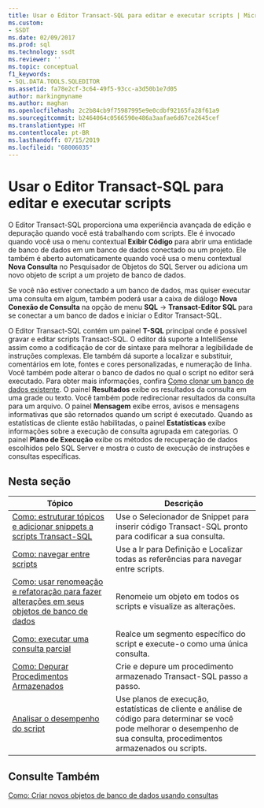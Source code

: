 ```yaml
---
title: Usar o Editor Transact-SQL para editar e executar scripts | Microsoft Docs
ms.custom:
- SSDT
ms.date: 02/09/2017
ms.prod: sql
ms.technology: ssdt
ms.reviewer: ''
ms.topic: conceptual
f1_keywords:
- SQL.DATA.TOOLS.SQLEDITOR
ms.assetid: fa78e2cf-3c64-49f5-93cc-a3d50b1e7d05
author: markingmyname
ms.author: maghan
ms.openlocfilehash: 2c2b84cb9f75987995e9e0cdbf92165fa28f61a9
ms.sourcegitcommit: b2464064c0566590e486a3aafae6d67ce2645cef
ms.translationtype: HT
ms.contentlocale: pt-BR
ms.lasthandoff: 07/15/2019
ms.locfileid: "68006035"
---
```

# <a name="use-transact-sql-editor-to-edit-and-execute-scripts"></a>Usar o Editor Transact-SQL para editar e executar scripts
O Editor Transact\-SQL proporciona uma experiência avançada de edição e depuração quando você está trabalhando com scripts. Ele é invocado quando você usa o menu contextual **Exibir Código** para abrir uma entidade de banco de dados em um banco de dados conectado ou um projeto. Ele também é aberto automaticamente quando você usa o menu contextual **Nova Consulta** no Pesquisador de Objetos do SQL Server ou adiciona um novo objeto de script a um projeto de banco de dados.  
  
Se você não estiver conectado a um banco de dados, mas quiser executar uma consulta em algum, também poderá usar a caixa de diálogo **Nova Conexão de Consulta** na opção de menu **SQL** -> **Transact\-Editor SQL** para se conectar a um banco de dados e iniciar o Editor Transact\-SQL.  
  
O Editor Transact\-SQL contém um painel **T-SQL** principal onde é possível gravar e editar scripts Transact\-SQL. O editor dá suporte a IntelliSense assim como a codificação de cor de sintaxe para melhorar a legibilidade de instruções complexas. Ele também dá suporte a localizar e substituir, comentários em lote, fontes e cores personalizadas, e numeração de linha. Você também pode alterar o banco de dados no qual o script no editor será executado. Para obter mais informações, confira [Como clonar um banco de dados existente](../ssdt/how-to-clone-an-existing-database.md). O painel **Resultados** exibe os resultados da consulta em uma grade ou texto. Você também pode redirecionar resultados da consulta para um arquivo. O painel **Mensagem** exibe erros, avisos e mensagens informativas que são retornados quando um script é executado. Quando as estatísticas de cliente estão habilitadas, o painel **Estatísticas** exibe informações sobre a execução de consulta agrupada em categorias. O painel **Plano de Execução** exibe os métodos de recuperação de dados escolhidos pelo SQL Server e mostra o custo de execução de instruções e consultas específicas.  
  
## <a name="in-this-section"></a>Nesta seção  
  
|Tópico|Descrição|  
|---------|---------------|  
|[Como: estruturar tópicos e adicionar snippets a scripts Transact-SQL](../ssdt/how-to-outline-and-add-snippets-to-transact-sql-script.md)|Use o Selecionador de Snippet para inserir código Transact\-SQL pronto para codificar a sua consulta.|  
|[Como: navegar entre scripts](../ssdt/how-to-navigate-between-scripts.md)|Use a Ir para Definição e Localizar todas as referências para navegar entre scripts.|  
|[Como: usar renomeação e refatoração para fazer alterações em seus objetos de banco de dados](../ssdt/how-to-use-rename-and-refactoring-to-make-changes-to-your-database-objects.md)|Renomeie um objeto em todos os scripts e visualize as alterações.|  
|[Como: executar uma consulta parcial](../ssdt/how-to-execute-a-partial-query.md)|Realce um segmento específico do script e execute-o como uma única consulta.|  
|[Como: Depurar Procedimentos Armazenados](../ssdt/how-to-debug-stored-procedures.md)|Crie e depure um procedimento armazenado Transact\-SQL passo a passo.|  
|[Analisar o desempenho do script](../ssdt/analyze-script-performance.md)|Use planos de execução, estatísticas de cliente e análise de código para determinar se você pode melhorar o desempenho de sua consulta, procedimentos armazenados ou scripts.|  
  
## <a name="see-also"></a>Consulte Também  
[Como: Criar novos objetos de banco de dados usando consultas](../ssdt/how-to-create-new-database-objects-using-queries.md)  
  
